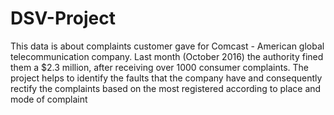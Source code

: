 # DSV-Project
This data is about complaints customer gave for Comcast - American global telecommunication company.
Last month (October 2016) the authority fined them a $2.3 million, after receiving over 1000 consumer complaints.
The project helps to identify the faults that the company have and consequently rectify the complaints based on the most registered according to place and mode of complaint
